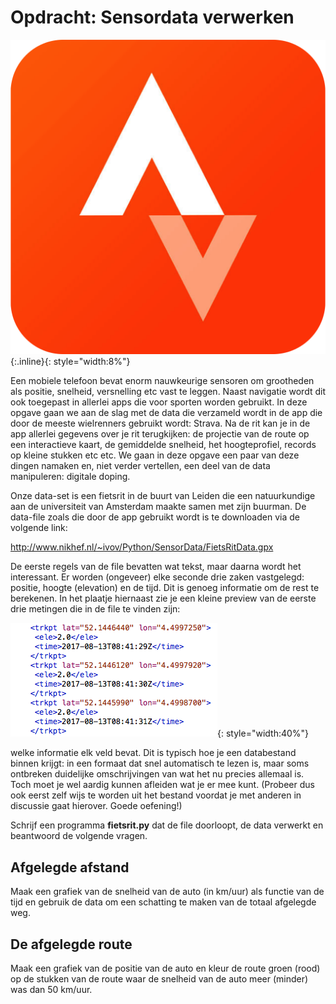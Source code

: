 # Opdracht: Sensordata verwerken  

![](StravaLogo.png){:.inline}{: style="width:8%"}

Een mobiele telefoon bevat enorm nauwkeurige sensoren om grootheden als positie, snelheid, versnelling etc vast te leggen. Naast navigatie wordt dit ook toegepast in allerlei apps die voor sporten worden gebruikt. In deze opgave gaan we aan de slag met de data die verzameld wordt in de app die door de meeste wielrenners gebruikt wordt: Strava. Na de rit kan je in de app allerlei gegevens over je rit terugkijken: de projectie van de route op een interactieve kaart, de gemiddelde snelheid, het hoogteprofiel, records op kleine stukken etc etc. We gaan in deze opgave een paar van deze dingen namaken en, niet verder vertellen, een deel van de data manipuleren: digitale doping.

Onze data-set is een fietsrit in de buurt van Leiden die een natuurkundige aan de universiteit van Amsterdam maakte samen met zijn buurman. De data-file zoals die door de app gebruikt wordt is te downloaden via de volgende link:

<http://www.nikhef.nl/~ivov/Python/SensorData/FietsRitData.gpx>

De eerste regels van de file bevatten wat tekst, maar daarna wordt het interessant. Er worden (ongeveer) elke seconde drie zaken vastgelegd: positie, hoogte (elevation) en de tijd. Dit is genoeg informatie om de rest te berekenen. In het plaatje hiernaast zie je een kleine preview van de eerste drie metingen die in de file te vinden zijn:


![](DataFilePreview.png){: style="width:40%"}


welke informatie elk veld bevat. Dit is typisch hoe je een databestand binnen krijgt: in een formaat dat snel automatisch te lezen is, maar soms ontbreken duidelijke omschrijvingen van wat het nu precies allemaal is. Toch moet je wel aardig kunnen afleiden wat je er mee kunt. (Probeer dus ook eerst zelf wijs te worden uit het bestand voordat je met anderen in discussie gaat hierover. Goede oefening!)





Schrijf een programma **fietsrit.py** dat de file doorloopt, de data verwerkt en beantwoord de volgende vragen.

## Afgelegde afstand

Maak een grafiek van de snelheid van de auto (in km/uur) als functie van de tijd en gebruik de data om een schatting te maken van de totaal afgelegde weg.

## De afgelegde route

Maak een grafiek van de positie van de auto en kleur de route groen (rood) op de stukken van de route waar de snelheid van de auto meer (minder) was dan 50 km/uur.
